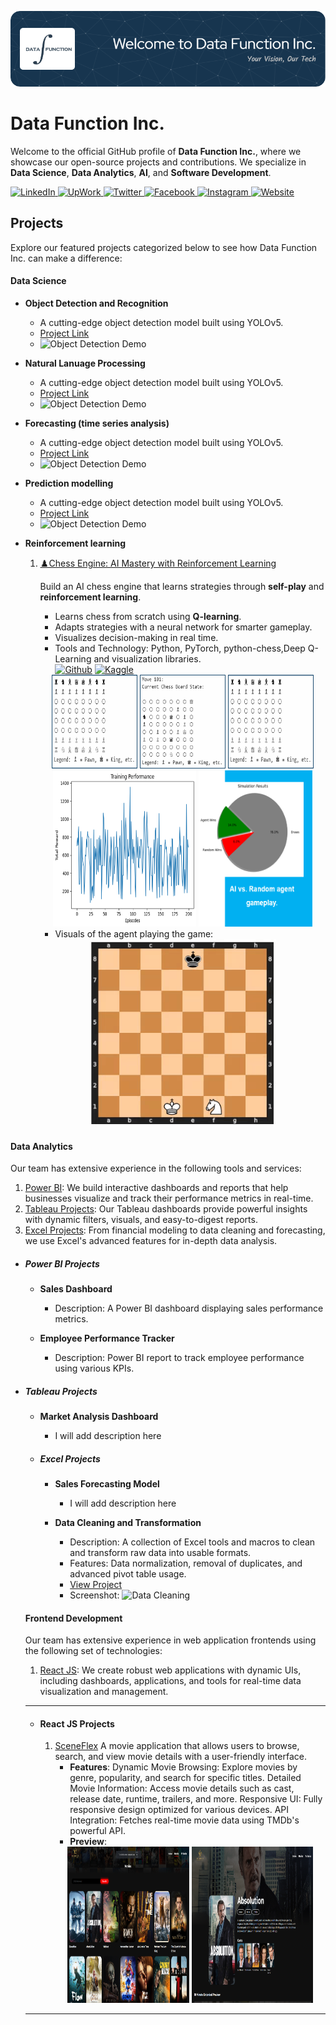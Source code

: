 ![Business Banner](assets/banner.png)

# Data Function Inc.

Welcome to the official GitHub profile of **Data Function Inc.**, where we showcase our open-source projects and contributions. We specialize in **Data Science**, **Data Analytics**, **AI**, and **Software Development**.

<div>
<a href="https://ca.linkedin.com/company/datafunction">
  <img src="https://img.shields.io/badge/Linkedin-0077b5?style=flat&logo=linkedin" alt="LinkedIn" />
</a>
<a href="https://www.upwork.com/agencies/datafunction/">
  <img src="https://img.shields.io/badge/Upwork-494949?style=flat&logo=upwork" alt="UpWork" />
</a>

<a href="https://twitter.com/DataFunctionInc">
  <img src="https://img.shields.io/badge/Twitter-1DA1F2?style=flat&logo=twitter&logoColor=white" alt="Twitter" />
</a>
<a href="https://www.facebook.com/datafunction.ca">
  <img src="https://img.shields.io/badge/Facebook-1877F2?style=flat&logo=facebook&logoColor=white" alt="Facebook" />
</a>
<a href="https://www.instagram.com/datafunction.ca/">
  <img src="https://img.shields.io/badge/Instagram-E4405F?style=flat&logo=instagram&logoColor=white" alt="Instagram" />
</a>
<a href="https://www.datafunction.ca/">
  <img src="https://img.shields.io/badge/Website-0D6EFD?style=plastic&logo=firefoxbrowser&logoColor=white" alt="Website" />
</a>

</div>

## Projects

Explore our featured projects categorized below to see how Data Function Inc. can make a difference:

#### Data Science

- **Object Detection and Recognition**

  - A cutting-edge object detection model built using YOLOv5.
  - [Project Link](#)
  - ![Object Detection Demo](#)

- **Natural Lanuage Processing**

  - A cutting-edge object detection model built using YOLOv5.
  - [Project Link](#)
  - ![Object Detection Demo](#)

- **Forecasting (time series analysis)**

  - A cutting-edge object detection model built using YOLOv5.
  - [Project Link](#)
  - ![Object Detection Demo](#)

- **Prediction modelling**

  - A cutting-edge object detection model built using YOLOv5.
  - [Project Link](#)
  - ![Object Detection Demo](#)

- **Reinforcement learning**

  1. [♟️Chess Engine: AI Mastery with Reinforcement Learning](https://github.com/DataFunctionInc/chess-engine.git)

     Build an AI chess engine that learns strategies through **self-play** and **reinforcement learning**.

     - Learns chess from scratch using **Q-learning**.
     - Adapts strategies with a neural network for smarter gameplay.
     - Visualizes decision-making in real time.
     - Tools and Technology: Python, PyTorch, python-chess,Deep Q-Learning and visualization libraries.
       <div >
       <a href="https://github.com/DataFunctionInc/chess-engine"><img src="https://img.shields.io/badge/GitHub-100000?style=flat&logo=github&logoColor=white" alt="Github" /></a>
       <a href="https://www.kaggle.com"><img src="https://img.shields.io/badge/Kaggle-20BEFF?style=flat&logo=kaggle&logoColor=white" alt="Kaggle" /></a>
       </div>
     <div align="center">
     <span>
     <img src="assets/data-science/reinforcement-learning/chess-engine/initial state.png" alt="Logo" width="30%" height="150">
     <span>
     <span>
     <img src="assets/data-science/reinforcement-learning/chess-engine/Move 101.png" alt="Logo" width="30%" height="150">
     <span>
     <span>
     <img src="assets/data-science/reinforcement-learning/chess-engine/initial state.png" alt="Logo" width="30%" height="150">
     <span>  
     <span>
     <img src="assets/data-science/reinforcement-learning/chess-engine/train test.png" alt="Logo" width="50%" height="250">
     <span>
     <span>
     <img src="assets/data-science/reinforcement-learning/chess-engine/results-ai-vs-random-agent.png" alt="Logo" width="40%"  height="250">
     <span>  
     </div>

     - Visuals of the agent playing the game:
     <div align="center">
      <img src="./assets/data-science/reinforcement-learning/chess-engine/chess-engine.gif"  height="300"/>
     </div>

#### Data Analytics

Our team has extensive experience in the following tools and services:

1. [Power BI](#power-bi-projects): We build interactive dashboards and reports that help businesses visualize and track their performance metrics in real-time.
2. [Tableau Projects](#tableau-projects): Our Tableau dashboards provide powerful insights with dynamic filters, visuals, and easy-to-digest reports.
3. [Excel Projects](#excel-projects): From financial modeling to data cleaning and forecasting, we use Excel's advanced features for in-depth data analysis.

- ##### Power BI Projects

  - **Sales Dashboard**

    - Description: A Power BI dashboard displaying sales performance metrics.
    <!-- - Features: Interactive charts, filters for regions and time periods, and monthly growth analysis.
    - [View Project](link-to-project)
    - Screenshot: ![Power BI Dashboard](screenshot-link) -->

  - **Employee Performance Tracker**
    - Description: Power BI report to track employee performance using various KPIs.
    <!-- - Features: Visuals like bar charts, scatter plots, and trend lines to visualize employee data over time.
    - [View Project](link-to-project)
    - Screenshot: ![Employee Performance](screenshot-link) -->

- ##### Tableau Projects

  - **Market Analysis Dashboard**

    - I will add description here
      <!-- Description: A comprehensive Tableau dashboard analyzing market trends and customer behavior. -->
      <!-- - Features: Interactive filters, line and bar charts, geographic map visualizations.
    - [View Project](link-to-project)
    - Screenshot: ![Tableau Market Analysis](screenshot-link) -->

  - **Financial Summary Report**
    - I will add description here
    <!-- - Description: A Tableau workbook summarizing financial data for decision-makers.
    - Features: Drill-down options, financial trend analysis, revenue breakdown by department.
    - [View Project](link-to-project)
    - Screenshot: ![Financial Report](screenshot-link) -->

- ##### Excel Projects

  - **Sales Forecasting Model**

    - I will add description here
    <!-- - Description: An Excel model that uses historical sales data to forecast future trends.
    - Features: Use of functions like **IF**, **VLOOKUP**, and **FORECAST** to predict sales.
    - [View Project](link-to-project)
    - Screenshot: ![Sales Forecasting](screenshot-link) -->

  - **Data Cleaning and Transformation**
    - Description: A collection of Excel tools and macros to clean and transform raw data into usable formats.
    - Features: Data normalization, removal of duplicates, and advanced pivot table usage.
    - [View Project](link-to-project)
    - Screenshot: ![Data Cleaning](screenshot-link)

#### Frontend Development

Our team has extensive experience in web application frontends using the following set of technologies:

1. [React JS](#react-js-projects): We create robust web applications with dynamic UIs, including dashboards, applications, and tools for real-time data visualization and management.
<!-- 2. [Angular Projects](#angular-projects): Angular helps us develop feature-rich, scalable applications tailored for enterprise solutions.
2. [Vue.js Projects](#vue-js-projects): We leverage Vue.js to build lightweight, efficient, and high-performance single-page applications (SPAs). -->

---

- #### React JS Projects

  1. [SceneFlex](https://github.com/DataFunctionInc/sceneflex.git)
     A movie application that allows users to browse, search, and view movie details with a user-friendly interface.
     - **Features**:
       Dynamic Movie Browsing: Explore movies by genre, popularity, and search for specific titles.
       Detailed Movie Information: Access movie details such as cast, release date, runtime, trailers, and more.
       Responsive UI: Fully responsive design optimized for various devices.
       API Integration: Fetches real-time movie data using TMDb's powerful API.
     - **Preview**:
     <div align="center">
     <span>
     <img src="assets/web/react/movies.png" alt="Logo" width="45%" height="250">
     <span>
     <span>
       <img src="assets/web/react/home.png" alt="Logo" width="45%" height="250">
     <span>
      </div>
      <!-- ![Homepage](./assets/web/react/movies.png)  
      ![Movie Details](public/movies.png) -->

---

<!-- #### Angular Projects

- **Inventory Management System**
  - **Description**: A comprehensive inventory management tool designed for businesses to track stock and sales.
  - **Features**:
    - Role-based access.
    - Real-time stock updates.
    - Interactive charts for sales insights.

--- -->

<!--

## Contact
Feel free to reach out to me for collaboration, feedback, or inquiries about any of these projects!
- [LinkedIn](https://linkedin.com/in/your-profile)
- [Email](mailto:youremail@example.com) -->

<!--
- **Power BI Dashboard**
  - A comprehensive Power BI dashboard analyzing company sales data.
  - [Project Link](#)
  - Visuals: ![Power BI Dashboard](#)

### Frontend

- **React-based Cineplex App**
  - A movie theater app built with React and Redux.
  - [Project Link](#)
  - Demo: [Cineplex Demo](#)

### Backend

- **Django REST API**
  - REST API developed using Django for a movie booking system.
  - [Project Link](#)
  - Demo: [API Documentation](#)

### Mobile App Development

- **React Native App**
  - A cross-platform mobile app built with React Native.
  - [Project Link](#)
  - Demo: [App Demo](#)

## 🔗 Links

- [Data Function Inc. Website](https://www.datafunction.ca)
- [Dawood's Data Science Portfolio](#)

## 🤝 Contribute

We welcome contributions to our projects! Check out our **issues** for open tasks and feel free to submit your pull requests. -->
